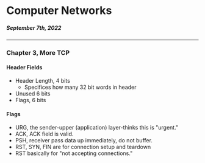 # Computer Networks
##### September 7th, 2022
---

### Chapter 3, More TCP

#### Header Fields
- Header Length, 4 bits
	- Specifices how many 32 bit words in header
- Unused 6 bits
- Flags, 6 bits

#### Flags
- URG, the sender-upper (application) layer-thinks this is "urgent."
- ACK, ACK field is valid.
- PSH, receiver pass data up immediately, do not buffer.
- RST, SYN, FIN are for connection setup and teardown
- RST basically for "not accepting connections."
